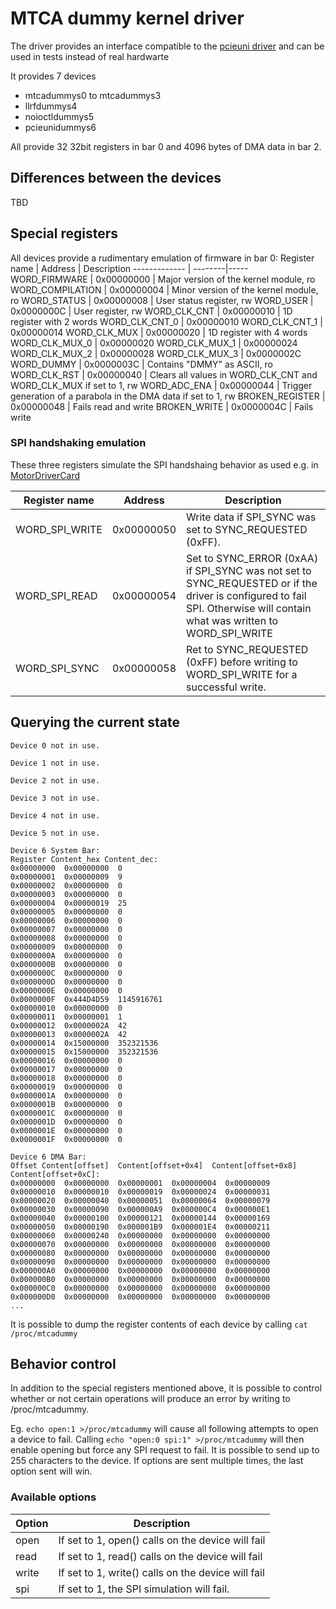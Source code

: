 # MTCA dummy kernel driver

The driver provides an interface compatible to the [pcieuni driver](https://github.com/ChimeraTK/pcieuni-driver) and can be used in tests instead of real hardwarte

It provides 7 devices
* mtcadummys0 to mtcadummys3
* llrfdummys4
* noioctldummys5
* pcieunidummys6

All provide 32 32bit registers in bar 0 and 4096 bytes of DMA data in bar 2. 

## Differences between the devices

TBD


## Special registers

All devices provide a rudimentary emulation of firmware in bar 0:
Register name | Address | Description
------------- | --------|-----
WORD_FIRMWARE |  0x00000000 | Major version of the kernel module, ro
WORD_COMPILATION | 0x00000004 | Minor version of the kernel module, ro
WORD_STATUS | 0x00000008 | User status register, rw
WORD_USER | 0x0000000C | User register, rw
WORD_CLK_CNT | 0x00000010 | 1D register with 2 words 
WORD_CLK_CNT_0 | 0x00000010
WORD_CLK_CNT_1 | 0x00000014
WORD_CLK_MUX | 0x00000020 | 1D register with 4 words
WORD_CLK_MUX_0 | 0x00000020
WORD_CLK_MUX_1 | 0x00000024
WORD_CLK_MUX_2 | 0x00000028
WORD_CLK_MUX_3 | 0x0000002C
WORD_DUMMY | 0x0000003C | Contains "DMMY" as ASCII, ro
WORD_CLK_RST | 0x00000040 | Clears all values in WORD_CLK_CNT and WORD_CLK_MUX if set to 1, rw
WORD_ADC_ENA | 0x00000044 | Trigger generation of a parabola in the DMA data  if set to 1, rw
BROKEN_REGISTER | 0x00000048 | Fails read and write
BROKEN_WRITE | 0x0000004C | Fails write

### SPI handshaking emulation
These three registers simulate the SPI handshaing behavior as used e.g. in [MotorDriverCard](https://github.com/ChimeraTK/MotorDriverCard)

Register name | Address | Description
------------- | --------|-----
WORD_SPI_WRITE | 0x00000050 | Write data if SPI_SYNC was set to SYNC_REQUESTED (0xFF). 
WORD_SPI_READ | 0x00000054 | Set to SYNC_ERROR (0xAA) if SPI_SYNC was not set to SYNC_REQUESTED or if the driver is configured to fail SPI. Otherwise will contain what was written to WORD_SPI_WRITE
WORD_SPI_SYNC | 0x00000058 | Ret to SYNC_REQUESTED (0xFF) before writing to WORD_SPI_WRITE for a successful write.

## Querying the current state
```
Device 0 not in use.

Device 1 not in use.

Device 2 not in use.

Device 3 not in use.

Device 4 not in use.

Device 5 not in use.

Device 6 System Bar:
Register Content_hex Content_dec:
0x00000000	0x00000000	0
0x00000001	0x00000009	9
0x00000002	0x00000000	0
0x00000003	0x00000000	0
0x00000004	0x00000019	25
0x00000005	0x00000000	0
0x00000006	0x00000000	0
0x00000007	0x00000000	0
0x00000008	0x00000000	0
0x00000009	0x00000000	0
0x0000000A	0x00000000	0
0x0000000B	0x00000000	0
0x0000000C	0x00000000	0
0x0000000D	0x00000000	0
0x0000000E	0x00000000	0
0x0000000F	0x444D4D59	1145916761
0x00000010	0x00000000	0
0x00000011	0x00000001	1
0x00000012	0x0000002A	42
0x00000013	0x0000002A	42
0x00000014	0x15000000	352321536
0x00000015	0x15000000	352321536
0x00000016	0x00000000	0
0x00000017	0x00000000	0
0x00000018	0x00000000	0
0x00000019	0x00000000	0
0x0000001A	0x00000000	0
0x0000001B	0x00000000	0
0x0000001C	0x00000000	0
0x0000001D	0x00000000	0
0x0000001E	0x00000000	0
0x0000001F	0x00000000	0

Device 6 DMA Bar:
Offset Content[offset]  Content[offset+0x4]  Content[offset+0x8] Content[offset+0xC]:
0x00000000	0x00000000	0x00000001	0x00000004	0x00000009
0x00000010	0x00000010	0x00000019	0x00000024	0x00000031
0x00000020	0x00000040	0x00000051	0x00000064	0x00000079
0x00000030	0x00000090	0x000000A9	0x000000C4	0x000000E1
0x00000040	0x00000100	0x00000121	0x00000144	0x00000169
0x00000050	0x00000190	0x000001B9	0x000001E4	0x00000211
0x00000060	0x00000240	0x00000000	0x00000000	0x00000000
0x00000070	0x00000000	0x00000000	0x00000000	0x00000000
0x00000080	0x00000000	0x00000000	0x00000000	0x00000000
0x00000090	0x00000000	0x00000000	0x00000000	0x00000000
0x000000A0	0x00000000	0x00000000	0x00000000	0x00000000
0x000000B0	0x00000000	0x00000000	0x00000000	0x00000000
0x000000C0	0x00000000	0x00000000	0x00000000	0x00000000
0x000000D0	0x00000000	0x00000000	0x00000000	0x00000000
...
```
It is possible to dump the register contents of each device by calling `cat /proc/mtcadummy`

## Behavior control

In addition to the special registers mentioned above, it is possible to control whether or not certain operations will produce an error by writing to /proc/mtcadummy.

Eg. `echo open:1 >/proc/mtcadummy` will cause all following attempts to open a device to fail. Calling `echo "open:0 spi:1" >/proc/mtcadummy` will then enable opening but force any SPI request to fail.
It is possible to send up to 255 characters to the device. If options are sent multiple times, the last option sent will win.

### Available options

Option | Description
-------|------------
open   | If set to 1, open() calls on the device will fail
read   | If set to 1, read() calls on the device will fail
write  | If set to 1, write() calls on the device will fail
spi    | If set to 1, the SPI simulation will fail.
